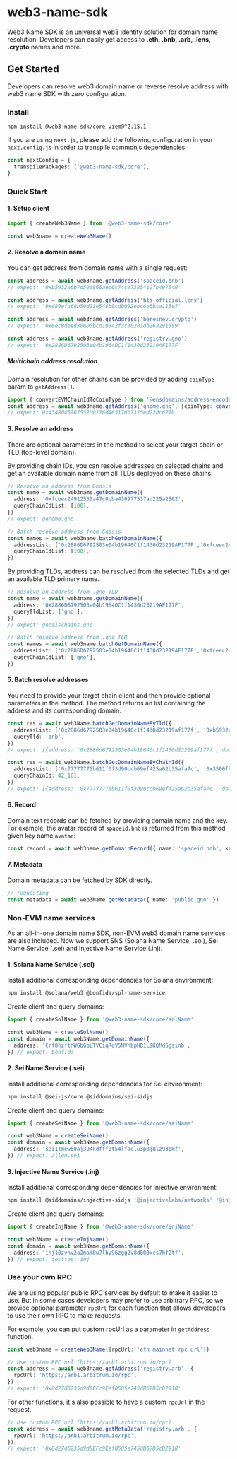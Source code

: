 # web3-name-sdk

Web3 Name SDK is an universal web3 identity solution for domain name resolution. Developers can easily get access to **.eth, .bnb, .arb, .lens, .crypto** names and more.

## Get Started

Developers can resolve web3 domain name or reverse resolve address with web3 name SDK with zero configuration.

### Install

`npm install @web3-name-sdk/core viem@^2.15.1`

If you are using `next.js`, please add the following configuration in your `next.config.js` in order to transpile commonjs dependencies:

``` typescript
const nextConfig = {
  transpilePackages: ['@web3-name-sdk/core'],
}
```


### Quick Start

#### 1. Setup client

``` typescript
import { createWeb3Name } from '@web3-name-sdk/core'

const web3name = createWeb3Name()
```

#### 2. Resolve a domain name

You can get address from domain name with a single request:

``` typescript
const address = await web3name.getAddress('spaceid.bnb')
// expect: '0xb5932a6b7d50a966aec6c74c97385412fb497540'

const address = await web3name.getAddress('bts_official.lens')
// expect: '0xd80efa68b50d21e548b9cdb092ebc6e5bca113e7'

const address = await web3name.getAddress('beresnev.crypto')
// expect: '0x6ec0deed30605bcd19342f3c30201db263291589'

const address = await web3name.getAddress('registry.gno')
// expect: '0x2886D6792503e04b19640C1f1430d23219AF177F'
```

##### Multichain address resolution

Domain resolution for other chains can be provided by adding `coinType` param to `getAddress()`.

``` typescript
import { convertEVMChainIdToCoinType } from '@ensdomains/address-encoder'
const address = await web3name.getAddress('gnome.gno', {coinType: convertEVMChainIdToCoinType(1)})
// expect: 0x4348d45967552d0176d465170b7375ed22dc627b
```

#### 3. Resolve an address

There are optional parameters in the method to select your target chain or TLD (top-level domain).

By providing chain IDs, you can resolve addresses on selected chains and get an available domain name from all TLDs deployed on these chains.

```typescript
// Resolve an address from Gnosis
const name = await web3name.getDomainName({
  address: '0xfceec24912535a47c0cba436977537ad225a2562',
  queryChainIdList: [100],
})
// expect: genome.gno
```
```typescript
// Batch resolve address from Gnosis
const names = await web3name.batchGetDomainName({
  addressList: ['0x2886D6792503e04b19640C1f1430d23219AF177F','0xfceec24912535a47c0cba436977537ad225a2562'],
  queryChainIdList: [100],
})
```

By providing TLDs, address can be resolved from the selected TLDs and get an available TLD primary name.

```typescript
// Resolve an address from .gno TLD
const name = await web3name.getDomainName({
  address: '0x2886D6792503e04b19640C1f1430d23219AF177F',
  queryTldList: ['gno'],
})
// expect: gnosischains.gno
```

```typescript
// Batch resolve address from .gno TLD
const names = await web3name.batchGetDomainName({
  addressList: ['0x2886D6792503e04b19640C1f1430d23219AF177F','0xfceec24912535a47c0cba436977537ad225a2562'],
  queryChainIdList: ['gno'],
})
```

#### 5. Batch resolve addresses

You need to provide your target chain client and then provide optional parameters in the method. The method returns an list containing the address and its corresponding domain.

``` typescript
const res = await web3Name.batchGetDomainNameByTld({
  addressList: ['0x2886d6792503e04b19640c1f1430d23219af177f', '0xb5932a6b7d50a966aec6c74c97385412fb497540'],
  queryTld: 'bnb',
})
// expect: [{address: '0x2886d6792503e04b19640c1f1430d23219af177f', domain: 'goodh.bnb'}, {address: '0xb5932a6b7d50a966aec6c74c97385412fb497540', domain: 'spaceid.bnb'}]

const res = await web3Name.batchGetDomainNameByChainId({
  addressList: ['0x77777775b611f0f3d90ccb69ef425a62b35afa7c', '0x3506fbe85e19bf025b228ec58f143ba342c3c608'],
  queryChainId: 42_161,
})
// expect: [{address: '0x77777775b611f0f3d90ccb69ef425a62b35afa7c', domain: 'megantrhopus.arb'}, {address: '0x3506fbe85e19bf025b228ec58f143ba342c3c608', domain: 'idgue.arb'}]
```

#### 6. Record

Domain text records can be fetched by providing domain name and the key. For example, the avatar record of `spaceid.bnb` is returned from this method given key name `avatar`:

``` typescript
const record = await web3name.getDomainRecord({ name: 'spaceid.bnb', key: 'avatar' })
```

#### 7. Metadata

Domain metadata can be fetched by SDK directly.

``` typescript
// requesting
const metadata = await web3Name.getMetadata({ name: 'public.gno' })
```

### Non-EVM name services

As an all-in-one domain name SDK, non-EVM web3 domain name services are also included. Now we support SNS (Solana Name Service, .sol), Sei Name Service (.sei) and Injective Name Service (.inj).

#### 1. Solana Name Service (.sol)

Install additional corresponding dependencies for Solana environment:

``` bash
npm install @solana/web3 @bonfida/spl-name-service
```

Create client and query domains:

```typescript
import { createSolName } from '@web3-name-sdk/core/solName'

const web3Name = createSolName()
const domain = await web3Name.getDomainName({
  address: 'Crf8hzfthWGbGbLTVCiqRqV5MVnbpHB1L9KQMd6gsinb',
}) // expect: bonfida
```

#### 2. Sei Name Service (.sei)

Install additional corresponding dependencies for Sei environment:

``` bash
npm install @sei-js/core @siddomains/sei-sidjs
```

Create client and query domains:

``` typescript
import { createSeiName } from '@web3-name-sdk/core/seiName'

const web3Name = createSeiName()
const domain = await web3Name.getDomainName({
  address: 'sei1tmew60aj394kdfff0t54lfaelu3p8j8lz93pmf',
}) // expect: allen.sei
```

#### 3. Injective Name Service (.inj)

Install additional corresponding dependencies for Injective environment:

``` bash
npm install @siddomains/injective-sidjs '@injectivelabs/networks' '@injectivelabs/ts-types'
```

Create client and query domains:

``` typescript
import { createInjName } from '@web3-name-sdk/core/injName'

const web3Name = createInjName()
const domain = await web3Name.getDomainName({
  address: 'inj10zvhv2a2mam8w7lhy96zgg2v8d800xcs7hf2tf',
}) // expect: testtest.inj
```

### Use your own RPC

We are using popular public RPC services by default to make it easier to use. But in some cases developers may prefer to use arbitrary RPC, so we provide optional parameter `rpcUrl` for each function that allows developers to use their own RPC to make requests.

For example, you can put custom rpcUrl as a parameter in `getAddress` function.

```typescript
const web3name = createWeb3Name({rpcUrl: 'eth mainnet rpc url'})

// Use custom RPC url (https://arb1.arbitrum.io/rpc)
const address = await web3name.getAddress('registry.arb', {
  rpcUrl: 'https://arb1.arbitrum.io/rpc',
})
// expect: '0x8d27d6235d9d8EFc9Eef0505e745dB67D5cD2918'
```

For other functions, it's also possible to have a custom `rpcUrl` in the request.

```typescript
// Use custom RPC url (https://arb1.arbitrum.io/rpc)
const address = await web3name.getMetaData('registry.arb', {
  rpcUrl: 'https://arb1.arbitrum.io/rpc',
})
// expect: '0x8d27d6235d9d8EFc9Eef0505e745dB67D5cD2918'
```
